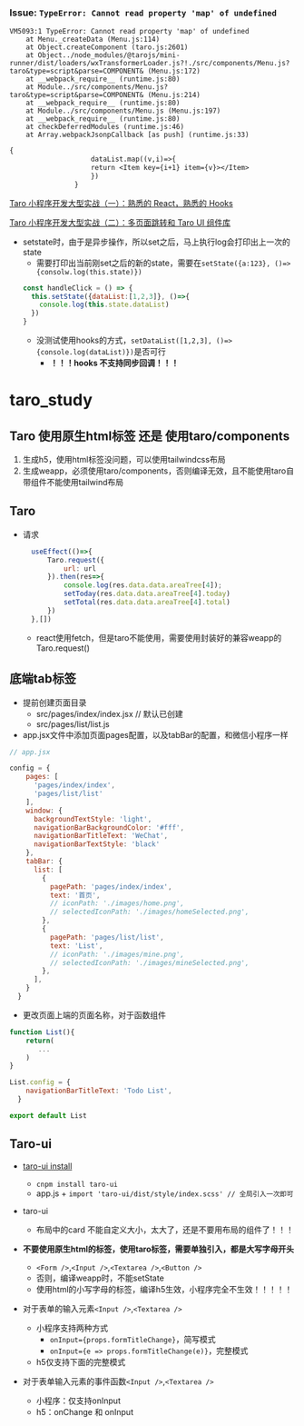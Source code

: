 
### Issue: `TypeError: Cannot read property 'map' of undefined`

```
VM5093:1 TypeError: Cannot read property 'map' of undefined
    at Menu._createData (Menu.js:114)
    at Object.createComponent (taro.js:2601)
    at Object../node_modules/@tarojs/mini-runner/dist/loaders/wxTransformerLoader.js?!./src/components/Menu.js?taro&type=script&parse=COMPONENT& (Menu.js:172)
    at __webpack_require__ (runtime.js:80)
    at Module../src/components/Menu.js?taro&type=script&parse=COMPONENT& (Menu.js:214)
    at __webpack_require__ (runtime.js:80)
    at Module../src/components/Menu.js (Menu.js:197)
    at __webpack_require__ (runtime.js:80)
    at checkDeferredModules (runtime.js:46)
    at Array.webpackJsonpCallback [as push] (runtime.js:33)
```
```diff
{
                    dataList.map((v,i)=>{
                    return <Item key={i+1} item={v}></Item>
                    })
                }

```


[Taro 小程序开发大型实战（一）：熟悉的 React，熟悉的 Hooks](https://taro-club.jd.com/topic/1110/taro-小程序开发大型实战-一-熟悉的-react-熟悉的-hooks)

[Taro 小程序开发大型实战（二）：多页面跳转和 Taro UI 组件库](https://taro-club.jd.com/topic/1111/taro-小程序开发大型实战-二-多页面跳转和-taro-ui-组件库)

- setstate时，由于是异步操作，所以set之后，马上执行log会打印出上一次的state
  - 需要打印出当前刚set之后的新的state，需要在`setState({a:123}, ()=>{consolw.log(this.state)})`
  ```javascript
  const handleClick = () => {
    this.setState({dataList:[1,2,3]}, ()=>{
      console.log(this.state.dataList)
    })
  }
  ```
  - 没测试使用hooks的方式，`setDataList([1,2,3], ()=>{console.log(dataList)})`是否可行
    - **！！！hooks 不支持同步回调！！！**




# taro_study


## Taro 使用原生html标签 还是 使用taro/components
1. 生成h5，使用html标签没问题，可以使用tailwindcss布局
2. 生成weapp，必须使用taro/components，否则编译无效，且不能使用taro自带组件不能使用tailwind布局





## Taro
- 请求
  ```javascript
    useEffect(()=>{
        Taro.request({
            url: url
        }).then(res=>{
            console.log(res.data.data.areaTree[4]);
            setToday(res.data.data.areaTree[4].today)
            setTotal(res.data.data.areaTree[4].total)
        })            
    },[])
  ```
  - react使用fetch，但是taro不能使用，需要使用封装好的兼容weapp的Taro.request()

## 底端tab标签
- 提前创建页面目录
  - src/pages/index/index.jsx  // 默认已创建
  - src/pages/list/list.js
- app.jsx文件中添加页面pages配置，以及tabBar的配置，和微信小程序一样

```javascript
// app.jsx

config = {
    pages: [
      'pages/index/index',
      'pages/list/list'
    ],
    window: {
      backgroundTextStyle: 'light',
      navigationBarBackgroundColor: '#fff',
      navigationBarTitleText: 'WeChat',
      navigationBarTextStyle: 'black'
    },
    tabBar: {
      list: [
        {
          pagePath: 'pages/index/index',
          text: '首页',
          // iconPath: './images/home.png',
          // selectedIconPath: './images/homeSelected.png',
        },
        {
          pagePath: 'pages/list/list',
          text: 'List',
          // iconPath: './images/mine.png',
          // selectedIconPath: './images/mineSelected.png',
        },
      ],
    }
  }

```

- 更改页面上端的页面名称，对于函数组件
```javascript
function List(){
    return(
       ...
    )
}

List.config = {
    navigationBarTitleText: 'Todo List',
  }

export default List
```


## Taro-ui

- [taro-ui install](https://taro-ui.jd.com/#/docs/quickstart)
  - `cnpm install taro-ui`
  - app.js + `import 'taro-ui/dist/style/index.scss' // 全局引入一次即可`


- taro-ui 
  - 布局中的card 不能自定义大小，太大了，还是不要用布局的组件了！！！

- **不要使用原生html的标签，使用taro标签，需要单独引入，都是大写字母开头**
  - `<Form />`,`<Input />`,`<Textarea />`,`<Button />`
  - 否则，编译weapp时，不能setState
  - 使用html的小写字母的标签，编译h5生效，小程序完全不生效！！！！！

- 对于表单的输入元素`<Input />`,`<Textarea />`
  - 小程序支持两种方式
    - `onInput={props.formTitleChange}`，简写模式
    - `onInput={e => props.formTitleChange(e)}`，完整模式
  - h5仅支持下面的完整模式
  
- 对于表单输入元素的事件函数`<Input />`,`<Textarea />`
  - 小程序：仅支持onInput
  - h5：onChange 和 onInput

